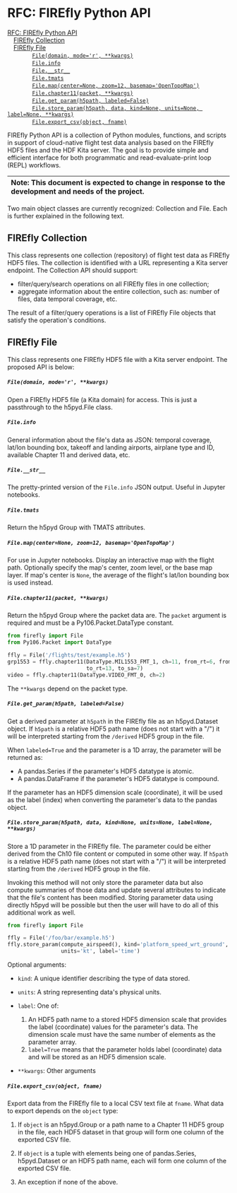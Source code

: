 # RFC: FIREfly Python API

<!-- MDTOC maxdepth:6 firsth1:1 numbering:0 flatten:0 bullets:0 updateOnSave:1 -->

[RFC: FIREfly Python API](#RFC-FIREfly-Python-API)   
&emsp;[FIREfly Collection](#FIREfly-Collection)   
&emsp;[FIREfly File](#FIREfly-File)   
&emsp;&emsp;&emsp;&emsp;[`File(domain, mode='r', **kwargs)`](#Filedomain-moder-kwargs)   
&emsp;&emsp;&emsp;&emsp;[`File.info`](#Fileinfo)   
&emsp;&emsp;&emsp;&emsp;[`File.__str__`](#File__str__)   
&emsp;&emsp;&emsp;&emsp;[`File.tmats`](#Filetmats)   
&emsp;&emsp;&emsp;&emsp;[`File.map(center=None, zoom=12, basemap='OpenTopoMap')`](#FilemapcenterNone-zoom12-basemapOpenTopoMap)   
&emsp;&emsp;&emsp;&emsp;[`File.chapter11(packet, **kwargs)`](#Filechapter11packet-kwargs)   
&emsp;&emsp;&emsp;&emsp;[`File.get_param(h5path, labeled=False)`](#Fileget_paramh5path-labeledFalse)   
&emsp;&emsp;&emsp;&emsp;[`File.store_param(h5path, data, kind=None, units=None, label=None, **kwargs)`](#Filestore_paramh5path-data-kindNone-unitsNone-labelNone-kwargs)   
&emsp;&emsp;&emsp;&emsp;[`File.export_csv(object, fname)`](#Fileexport_csvobject-fname)   

<!-- /MDTOC -->

FIREfly Python API is a collection of Python modules, functions, and scripts in support of cloud-native flight test data analysis based on the FIREfly HDF5 files and the HDF Kita server. The goal is to provide simple and efficient interface for both programmatic and read-evaluate-print loop (REPL) workflows.

|Note: This document is expected to change in response to the development and needs of the project.|
| :-- |

Two main object classes are currently recognized: Collection and File. Each is further explained in the following text.

## FIREfly Collection

This class represents one collection (repository) of flight test data as FIREfly HDF5 files. The collection is identified with a URL representing a Kita server endpoint. The Collection API should support:

* filter/query/search operations on all FIREfly files in one collection;
* aggregate information about the entire collection, such as: number of files, data temporal coverage, etc.

The result of a filter/query operations is a list of FIREfly File objects that satisfy the operation's conditions.

## FIREfly File

This class represents one FIREfly HDF5 file with a Kita server endpoint. The proposed API is below:

##### `File(domain, mode='r', **kwargs)`

Open a FIREfly HDF5 file (a Kita domain) for access. This is just a passthrough to the h5pyd.File class.

##### `File.info`

General information about the file's data as JSON: temporal coverage, lat/lon bounding box, takeoff and landing airports, airplane type and ID, available Chapter 11 and derived data, etc.

##### `File.__str__`

The pretty-printed version of the `File.info` JSON output. Useful in Jupyter notebooks.

##### `File.tmats`

Return the h5pyd Group with TMATS attributes.

##### `File.map(center=None, zoom=12, basemap='OpenTopoMap')`

For use in Jupyter notebooks. Display an interactive map with the flight path. Optionally specify the map's center, zoom level, or the base map layer. If map's center is `None`, the average of the flight's lat/lon bounding box is used instead.

##### `File.chapter11(packet, **kwargs)`

Return the h5pyd Group where the packet data are. The `packet` argument is required and must be a Py106.Packet.DataType constant.

```python
from firefly import File
from Py106.Packet import DataType

ffly = File('/flights/test/example.h5')
grp1553 = ffly.chapter11(DataType.MIL1553_FMT_1, ch=11, from_rt=6, from_sa=22,
                         to_rt=13, to_sa=7)
video = ffly.chapter11(DataType.VIDEO_FMT_0, ch=2)
```

The `**kwargs` depend on the packet type.

##### `File.get_param(h5path, labeled=False)`

Get a derived parameter at `h5path` in the FIREfly file as an h5pyd.Dataset object. If `h5path` is a relative HDF5 path name (does not start with a "/") it will be interpreted starting from the `/derived` HDF5 group in the file.

When `labeled=True` and the parameter is a 1D array, the parameter will be returned as:

* A pandas.Series if the parameter's HDF5 datatype is atomic.
* A pandas.DataFrame if the parameter's HDF5 datatype is compound.

If the parameter has an HDF5 dimension scale (coordinate), it will be used as the label (index) when converting the parameter's data to the pandas object.

##### `File.store_param(h5path, data, kind=None, units=None, label=None, **kwargs)`

Store a 1D parameter in the FIREfly file. The parameter could be either derived from the Ch10 file content or computed in some other way. If `h5path` is a relative HDF5 path name (does not start with a "/") it will be interpreted starting from the `/derived` HDF5 group in the file.

Invoking this method will not only store the parameter data but also compute summaries of those data and update several attributes to indicate that the file's content has been modified. Storing parameter data using directly h5pyd will be possible but then the user will have to do all of this additional work as well.

```python
from firefly import File

ffly = File('/foo/bar/example.h5')
ffly.store_param(compute_airspeed(), kind='platform_speed_wrt_ground',
                 units='kt', label='time')
```

Optional arguments:

* `kind`: A unique identifier describing the type of data stored.

* `units`: A string representing data's physical units.

* `label`: One of:
  1. An HDF5 path name to a stored HDF5 dimension scale that provides the label (coordinate) values for the parameter's data. The dimension scale must have the same number of elements as the parameter array.
  1. `label=True` means that the parameter holds label (coordinate) data and will be stored as an HDF5 dimension scale.

* `**kwargs`: Other arguments

##### `File.export_csv(object, fname)`

Export data from the FIREfly file to a local CSV text file at `fname`. What data to export depends on the `object` type:

1. If `object` is an h5pyd.Group or a path name to a Chapter 11 HDF5 group in the file, each HDF5 dataset in that group will form one column of the exported CSV file.

1. If `object` is a tuple with elements being one of pandas.Series, h5pyd.Dataset or an HDF5 path name, each will form one column of the exported CSV file.

1. An exception if none of the above.
